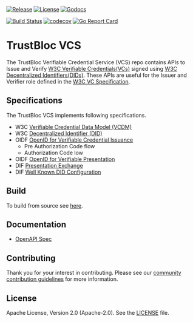[![Release](https://img.shields.io/github/release/trustbloc/vcs.svg?style=flat-square)](https://github.com/trustbloc/vcs/releases/latest)
[![License](https://img.shields.io/badge/License-Apache%202.0-blue.svg)](https://raw.githubusercontent.com/trustbloc/vcs/main/LICENSE)
[![Godocs](https://img.shields.io/badge/godoc-reference-blue.svg)](https://godoc.org/github.com/trustbloc/vcs)

[![Build Status](https://github.com/trustbloc/vcs/actions/workflows/build.yml/badge.svg?branch=main)](https://github.com/trustbloc/vcs/actions/workflows/build.yml)
[![codecov](https://codecov.io/gh/trustbloc/vcs/branch/main/graph/badge.svg)](https://codecov.io/gh/trustbloc/vcs)
[![Go Report Card](https://goreportcard.com/badge/github.com/trustbloc/vcs)](https://goreportcard.com/report/github.com/trustbloc/vcs)

# TrustBloc VCS

The TrustBloc Verifiable Credential Service (VCS) repo contains APIs to Issue and Verify 
[W3C Verifiable Credentials(VCs)](https://www.w3.org/TR/vc-data-model/) signed using 
[W3C Decentralized Identifiers(DIDs)](https://www.w3.org/TR/did-core/). These APIs are useful for 
the Issuer and Verifier role defined in the [W3C VC Specification](https://www.w3.org/TR/vc-data-model/#ecosystem-overview).

## Specifications

The TrustBloc VCS implements following specifications.
- W3C [Verifiable Credential Data Model (VCDM)](https://www.w3.org/TR/vc-data-model/)
- W3C [Decentralized Identifier (DID)](https://www.w3.org/TR/did-core/)
- OIDF [OpenID for Verifiable Credential Issuance](https://openid.net/specs/openid-4-verifiable-credential-issuance-1_0-ID1.html)
    - Pre Authorization Code flow
    - Authorization Code low
- OIDF [OpenID for Verifiable Presentation](https://openid.net/specs/openid-4-verifiable-presentations-1_0.html)
- DIF [Presentation Exchange](https://identity.foundation/presentation-exchange/)
- DIF [Well Known DID Configuration](https://identity.foundation/.well-known/resources/did-configuration/)

## Build
To build from source see [here](docs/build.md).

## Documentation
- [OpenAPI Spec](https://trustbloc.github.io/vcs/)

## Contributing
Thank you for your interest in contributing. Please see our [community contribution guidelines](https://github.com/trustbloc/community/blob/main/CONTRIBUTING.md) for more information.

## License
Apache License, Version 2.0 (Apache-2.0). See the [LICENSE](LICENSE) file.
